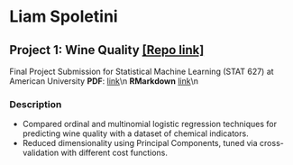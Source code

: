 # Liam Spoletini
## Project 1: Wine Quality [[Repo link]](https://github.com/Lspoletini/WineHearts)
Final Project Submission for Statistical Machine Learning (STAT 627) at American University
**PDF**: [link](https://github.com/Lspoletini/WineHearts/blob/main/R/FinalProject.pdf)\n
**RMarkdown** [link](https://github.com/Lspoletini/WineHearts/blob/main/R/FinalProject.Rmd)\n
### Description
- Compared ordinal and multinomial logistic regression techniques for predicting wine quality with a dataset of chemical indicators.
- Reduced dimensionality using Principal Components, tuned via cross-validation with different cost functions.
